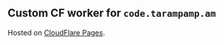 ## Custom CF worker for `code.tarampamp.am`

Hosted on [CloudFlare Pages](https://pages.cloudflare.com/).
